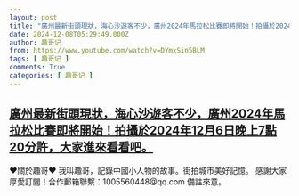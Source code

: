```yaml
---
layout: post
title: "廣州最新街頭現狀，海心沙遊客不少，廣州2024年馬拉松比賽即將開始！拍攝於2024年12月6日晚上7點20分許，大家進來看看吧。"
date: 2024-12-08T05:29:49.000Z
author: 趣哥记
from: https://www.youtube.com/watch?v=DYmxSin5BLM
tags: [ 趣哥记 ]
comments: True
categories: [ 趣哥记 ]
---
```

<!--1733635789000-->
[廣州最新街頭現狀，海心沙遊客不少，廣州2024年馬拉松比賽即將開始！拍攝於2024年12月6日晚上7點20分許，大家進來看看吧。](https://www.youtube.com/watch?v=DYmxSin5BLM)
------

<div>
♥關於趣哥♥  我叫趣哥，記錄中國小人物的故事。街拍城市美好記憶。  感謝大家厚愛訂閱！合作郵箱聯繫：1005560448@qq.com 備註來意。
</div>
